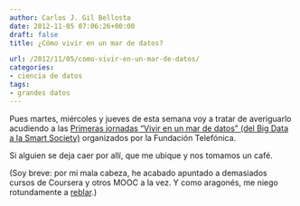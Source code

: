 ```yaml
---
author: Carlos J. Gil Bellosta
date: 2012-11-05 07:06:26+00:00
draft: false
title: ¿Cómo vivir en un mar de datos?

url: /2012/11/05/como-vivir-en-un-mar-de-datos/
categories:
- ciencia de datos
tags:
- grandes datos
---
```


Pues martes, miércoles y jueves de esta semana voy a tratar de averiguarlo acudiendo a las [Primeras jornadas “Vivir en un mar de datos” (del Big Data a la Smart Society)](http://www.fundacion.telefonica.com/es/que_hacemos/convocatorias/detalle/06_11_2012_esp_3546) organizados por la Fundación Telefónica.

Si alguien se deja caer por allí, que me ubique y nos tomamos un café.

(Soy breve: por mi mala cabeza, he acabado apuntado a demasiados cursos de Coursera y otros MOOC a la vez. Y como aragonés, me niego rotundamente a [reblar](http://lema.rae.es/drae/?val=reblar).)
